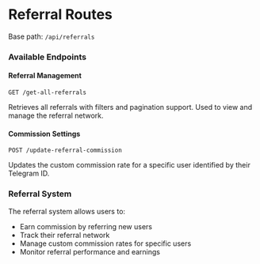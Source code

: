 # Referral Routes

Base path: `/api/referrals`

### Available Endpoints

#### Referral Management

```http
GET /get-all-referrals
```

Retrieves all referrals with filters and pagination support. Used to view and manage the referral network.

#### Commission Settings

```http
POST /update-referral-commission
```

Updates the custom commission rate for a specific user identified by their Telegram ID.

### Referral System

The referral system allows users to:

* Earn commission by referring new users
* Track their referral network
* Manage custom commission rates for specific users
* Monitor referral performance and earnings
